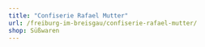 ```yaml
---
title: "Confiserie Rafael Mutter"
url: /freiburg-im-breisgau/confiserie-rafael-mutter/
shop: Süßwaren
---
```

